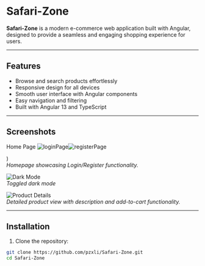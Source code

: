 # Safari-Zone

**Safari-Zone** is a modern e-commerce web application built with Angular, designed to provide a seamless and engaging shopping experience for users.

---

## Features

- Browse and search products effortlessly  
- Responsive design for all devices  
- Smooth user interface with Angular components  
- Easy navigation and filtering  
- Built with Angular 13 and TypeScript  

---

## Screenshots

<!-- Add your screenshots in the docs/screenshots folder and update paths below -->

Home Page ![loginPage](https://github.com/user-attachments/assets/9c382eb7-8831-4226-9f90-c81649578cfc)![registerPage](https://github.com/user-attachments/assets/e59d2a07-1eff-46f3-bc67-33f21460562c)

)  
*Homepage showcasing Login/Register functionality.*

![Dark Mode](![DarkMode](https://github.com/user-attachments/assets/ae2b46e5-b40b-4aec-ad3f-75a6aeac9b37)
)  
*Toggled dark mode*

![Product Details](![CartPage](https://github.com/user-attachments/assets/d19099f4-4e7c-459b-a6a3-c7b4d34e05f4)
)  
*Detailed product view with description and add-to-cart functionality.*

---

## Installation

1. Clone the repository:

```bash
git clone https://github.com/pzxli/Safari-Zone.git
cd Safari-Zone
